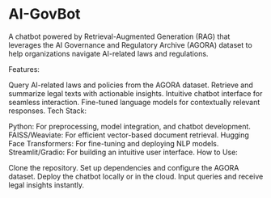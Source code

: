 # AI-GovBot
A chatbot powered by Retrieval-Augmented Generation (RAG) that leverages the AI Governance and Regulatory Archive (AGORA) dataset to help organizations navigate AI-related laws and regulations.


Features:

Query AI-related laws and policies from the AGORA dataset.
Retrieve and summarize legal texts with actionable insights.
Intuitive chatbot interface for seamless interaction.
Fine-tuned language models for contextually relevant responses.
Tech Stack:

Python: For preprocessing, model integration, and chatbot development.
FAISS/Weaviate: For efficient vector-based document retrieval.
Hugging Face Transformers: For fine-tuning and deploying NLP models.
Streamlit/Gradio: For building an intuitive user interface.
How to Use:

Clone the repository.
Set up dependencies and configure the AGORA dataset.
Deploy the chatbot locally or in the cloud.
Input queries and receive legal insights instantly.
